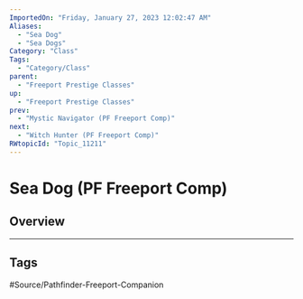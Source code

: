 ```yaml
---
ImportedOn: "Friday, January 27, 2023 12:02:47 AM"
Aliases:
  - "Sea Dog"
  - "Sea Dogs"
Category: "Class"
Tags:
  - "Category/Class"
parent:
  - "Freeport Prestige Classes"
up:
  - "Freeport Prestige Classes"
prev:
  - "Mystic Navigator (PF Freeport Comp)"
next:
  - "Witch Hunter (PF Freeport Comp)"
RWtopicId: "Topic_11211"
---
```

# Sea Dog (PF Freeport Comp)
## Overview

---
## Tags
#Source/Pathfinder-Freeport-Companion


